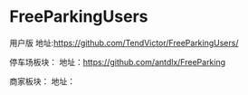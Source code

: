 # FreeParkingUsers
用户版
地址:https://github.com/TendVictor/FreeParkingUsers/

停车场板块：
地址：https://github.com/antdlx/FreeParking

商家板块：
地址：
